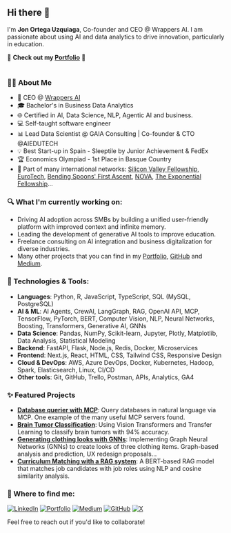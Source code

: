 ## Hi there 👋

I'm **Jon Ortega Uzquiaga**, Co-founder and CEO @ Wrappers AI. I am passionate about using AI and data analytics to drive innovation, particularly in education.

🚀 **Check out my [Portfolio](https://jonortega.org/)** 🚀
<br><br>

### 👨‍💻 About Me

* 💼 CEO @ [Wrappers AI](https://wrappers.es/)
* 🎓 Bachelor's in Business Data Analytics
* 🌐 Certified in AI, Data Science, NLP, Agentic AI and business.
* 💻 Self-taught software engineer
* 📊 Lead Data Scientist @ GAIA Consulting | Co-founder & CTO @AIEDUTECH
* 💡 Best Start-up in Spain - Sleeptile by Junior Achievement & FedEx
* 🏆 Economics Olympiad - 1st Place in Basque Country
* 👥 Part of many international networks: [Silicon Valley Fellowship](https://www.siliconvalleyfellowship.com/), [EuroTech](https://eurotech-federation.com/), [Bending Spoons' First Ascent](https://spain.firstascent.io/), [NOVA](https://www.novatalent.com/), [The Exponential Fellowship](https://www.goexponential.org/)...

### 🔍 What I'm currently working on:

- Driving AI adoption across SMBs by building a unified user-friendly platform with improved context and infinite memory.
- Leading the development of generative AI tools to improve education.
- Freelance consulting on AI integration and business digitalization for diverse industries.
- Many other projects that you can find in my [Portfolio](https://jonortega.org/), [GitHub](https://github.com/jonortega20/) and [Medium](http://medium.com/@jonortega20/).

### 🚀 Technologies & Tools:

- **Languages**: Python, R, JavaScript, TypeScript, SQL (MySQL, PostgreSQL)
- **AI & ML**: AI Agents, CrewAI, LangGraph, RAG, OpenAI API, MCP, TensorFlow, PyTorch, BERT, Computer Vision, NLP, Neural Networks, Boosting, Transformers, Generative AI, GNNs
- **Data Science**: Pandas, NumPy, Scikit-learn, Jupyter, Plotly, Matplotlib, Data Analysis, Statistical Modeling
- **Backend**: FastAPI, Flask, Node.js, Redis, Docker, Microservices
- **Frontend**: Next.js, React, HTML, CSS, Tailwind CSS, Responsive Design
- **Cloud & DevOps**: AWS, Azure DevOps, Docker, Kubernetes, Hadoop, Spark, Elasticsearch, Linux, CI/CD
- **Other tools**: Git, GitHub, Trello, Postman, APIs, Analytics, GA4

### ✨ Featured Projects

- **[Database querier with MCP](https://medium.com/@jonortega20/building-a-database-querier-with-mcp-17df0f49a2de)**: Query databases in natural language via MCP. One example of the many useful MCP servers found.
- **[Brain Tumor Classification](https://drive.google.com/file/d/1w_C7ZVBIeKF_5Pbad_GKJUvctaHgicNZ/view)**: Using Vision Transformers and Transfer Learning to classify brain tumors with 94% accuracy.
- **[Generating clothing looks with GNNs](https://drive.google.com/file/d/1jC45Ugk707OSdEc2lF7yIlIkbh5xkTrd/view)**: Implementing Graph Neural Networks (GNNs) to create looks of three clothing items. Graph-based analysis and prediction, UX redesign proposals...
- **[Curriculum Matching with a RAG system](https://drive.google.com/file/d/1sWgUuOH43cXe5-y0fj57zhRsm_-dac-E/view)**: A BERT-based RAG model that matches job candidates with job roles using NLP and cosine similarity analysis.

### 🤝 Where to find me:

<a href="https://www.linkedin.com/in/jon-ortega-uzquiaga-598a40212/" target="_blank"><img alt="LinkedIn" src="https://img.shields.io/badge/linkedin-%230077B5.svg?&style=for-the-badge&logo=linkedin&logoColor=white" /></a>
<a href="https://jonortega.org/" target="_blank"><img alt="Portfolio" src="https://img.shields.io/badge/Portfolio-%2312100E.svg?&style=for-the-badge&logoColor=white" /></a>
[![Medium](https://img.shields.io/badge/Medium-%23000000.svg?logo=medium&logoColor=white)](http://medium.com/@jonortega20/)
[![GitHub](https://img.shields.io/badge/GitHub-%23121011.svg?logo=github&logoColor=white)](https://github.com/jonortega20/)
[![X](https://img.shields.io/badge/X-%23000000.svg?logo=X&logoColor=white)](https://x.com/jon__ortega/)

Feel free to reach out if you'd like to collaborate!
